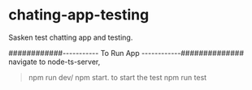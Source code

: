 # chating-app-testing
Sasken test chatting app and testing.

############----------- To Run App ------------##############
navigate to node-ts-server, 
> npm run dev/ npm start. 
to start the test 
> npm run test


